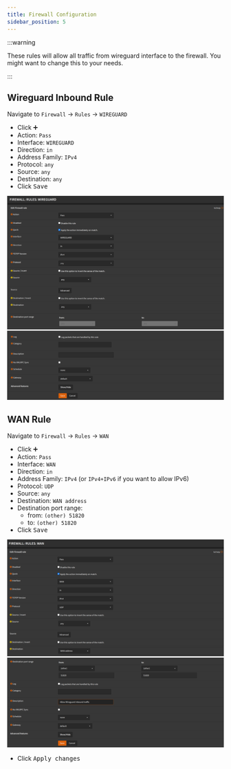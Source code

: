 ```yaml
---
title: Firewall Configuration
sidebar_position: 5
---
```


:::warning

These rules will allow all traffic from wireguard interface to
the firewall. You might want to change this to your needs.

:::

## Wireguard Inbound Rule

Navigate to `Firewall` -> `Rules` -> `WIREGUARD`

- Click <kbd>➕</kbd>
- Action: `Pass`
- Interface: `WIREGUARD`
- Direction: `in`
- Address Family: `IPv4`
- Protocol: `any`
- Source: `any`
- Destination: `any`
- Click <kbd>Save</kbd>

![wireguard-rule-wg-in-1](img/wireguard-rule-wg-in-1.png)
![wireguard-rule-wg-in-2](img/wireguard-rule-wg-in-2.png)

## WAN Rule

Navigate to `Firewall` -> `Rules` -> `WAN`

- Click <kbd>➕</kbd>
- Action: `Pass`
- Interface: `WAN`
- Direction: `in`
- Address Family: `IPv4` (or `IPv4+IPv6` if you want to allow IPv6)
- Protocol: `UDP`
- Source: `any`
- Destination: `WAN address`
- Destination port range:
  - from: `(other) 51820`
  - to: `(other) 51820`
- Click <kbd>Save</kbd>

![wireguard-rule-wan-1](img/wireguard-rule-wan-1.png)
![wireguard-rule-wan-2](img/wireguard-rule-wan-2.png)

- Click <kbd>Apply changes</kbd>
